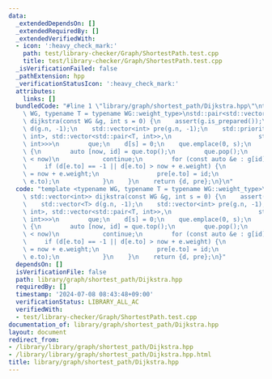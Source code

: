 ```yaml
---
data:
  _extendedDependsOn: []
  _extendedRequiredBy: []
  _extendedVerifiedWith:
  - icon: ':heavy_check_mark:'
    path: test/library-checker/Graph/ShortestPath.test.cpp
    title: test/library-checker/Graph/ShortestPath.test.cpp
  _isVerificationFailed: false
  _pathExtension: hpp
  _verificationStatusIcon: ':heavy_check_mark:'
  attributes:
    links: []
  bundledCode: "#line 1 \"library/graph/shortest_path/Dijkstra.hpp\"\ntemplate <typename\
    \ WG, typename T = typename WG::weight_type>\nstd::pair<std::vector<T>, std::vector<int>>\
    \ dijkstra(const WG &g, int s = 0) {\n    assert(g.is_prepared());\n    std::vector<T>\
    \ d(g.n, -1);\n    std::vector<int> pre(g.n, -1);\n    std::priority_queue<std::pair<T,\
    \ int>, std::vector<std::pair<T, int>>,\n                        std::greater<std::pair<T,\
    \ int>>>\n        que;\n    d[s] = 0;\n    que.emplace(0, s);\n    while (que.size())\
    \ {\n        auto [now, id] = que.top();\n        que.pop();\n        if (d[id]\
    \ < now)\n            continue;\n        for (const auto &e : g[id])\n       \
    \     if (d[e.to] == -1 || d[e.to] > now + e.weight) {\n                d[e.to]\
    \ = now + e.weight;\n                pre[e.to] = id;\n                que.emplace(d[e.to],\
    \ e.to);\n            }\n    }\n    return {d, pre};\n}\n"
  code: "template <typename WG, typename T = typename WG::weight_type>\nstd::pair<std::vector<T>,\
    \ std::vector<int>> dijkstra(const WG &g, int s = 0) {\n    assert(g.is_prepared());\n\
    \    std::vector<T> d(g.n, -1);\n    std::vector<int> pre(g.n, -1);\n    std::priority_queue<std::pair<T,\
    \ int>, std::vector<std::pair<T, int>>,\n                        std::greater<std::pair<T,\
    \ int>>>\n        que;\n    d[s] = 0;\n    que.emplace(0, s);\n    while (que.size())\
    \ {\n        auto [now, id] = que.top();\n        que.pop();\n        if (d[id]\
    \ < now)\n            continue;\n        for (const auto &e : g[id])\n       \
    \     if (d[e.to] == -1 || d[e.to] > now + e.weight) {\n                d[e.to]\
    \ = now + e.weight;\n                pre[e.to] = id;\n                que.emplace(d[e.to],\
    \ e.to);\n            }\n    }\n    return {d, pre};\n}"
  dependsOn: []
  isVerificationFile: false
  path: library/graph/shortest_path/Dijkstra.hpp
  requiredBy: []
  timestamp: '2024-07-08 08:43:48+09:00'
  verificationStatus: LIBRARY_ALL_AC
  verifiedWith:
  - test/library-checker/Graph/ShortestPath.test.cpp
documentation_of: library/graph/shortest_path/Dijkstra.hpp
layout: document
redirect_from:
- /library/library/graph/shortest_path/Dijkstra.hpp
- /library/library/graph/shortest_path/Dijkstra.hpp.html
title: library/graph/shortest_path/Dijkstra.hpp
---
```

